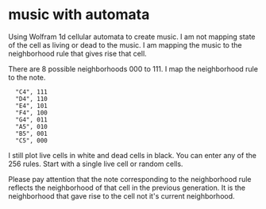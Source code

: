 # music with automata

Using Wolfram 1d cellular automata to create music.
I am not mapping state of the cell as living or dead to the music.
I am mapping the music to the neighborhood rule that gives rise that cell.

There are 8 possible neighborhoods 000 to 111.
I map the neighborhood rule to the note.

```
  "C4", 111
  "D4", 110
  "E4", 101
  "F4", 100
  "G4", 011
  "A5", 010
  "B5", 001
  "C5", 000
```

I still plot live cells in white and dead cells in black.
You can enter any of the 256 rules.
Start with a single live cell or random cells.

Please pay attention that the note corresponding to the neighborhood rule reflects the neighborhood of that cell in the previous generation. It is the neighborhood that gave rise to the cell not it's current neighborhood.
